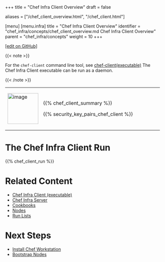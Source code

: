 +++
title = "Chef Infra Client Overview"
draft = false

aliases = ["/chef_client_overview.html", "/chef_client.html"]

[menu]
  [menu.infra]
    title = "Chef Infra Client Overview"
    identifier = "chef_infra/concepts/chef_client_overview.md Chef Infra Client Overview"
    parent = "chef_infra/concepts"
    weight = 10
+++

[\[edit on GitHub\]](https://github.com/chef/chef-web-docs/blob/master/content/chef_client_overview.md)

{{< note >}}

For the `chef-client` command line tool, see
[chef-client(executable)](/ctl_chef_client/) The Chef Infra Client
executable can be run as a daemon.

{{< /note >}}

<table>
<colgroup>
<col style="width: 19%" />
<col style="width: 80%" />
</colgroup>
<tbody>
<tr class="odd">
<td><p><img src="/images/icon_chef_client.svg" class="align-center" width="100" alt="image" /></p></td>
<td><p>{{% chef_client_summary %}}</p>
<p>{{% security_key_pairs_chef_client %}}</p></td>
</tr>
</tbody>
</table>

The Chef Infra Client Run
=========================

{{% chef_client_run %}}

Related Content
===============

-   [Chef Infra Client (executable)](/ctl_chef_client/)
-   [Chef Infra Server](/server_overview/)
-   [Cookbooks](/cookbooks/)
-   [Nodes](/nodes/)
-   [Run Lists](/run_lists/)

Next Steps
==========

-   [Install Chef Workstation](/workstation/install_workstation/)
-   [Bootstrap Nodes](/install_bootstrap/)
